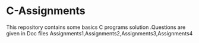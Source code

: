 # C-Assignments
  This repository contains some basics C programs solution .Questions are given in Doc files Assignments1,Assignments2,Assignments3,Assignments4
